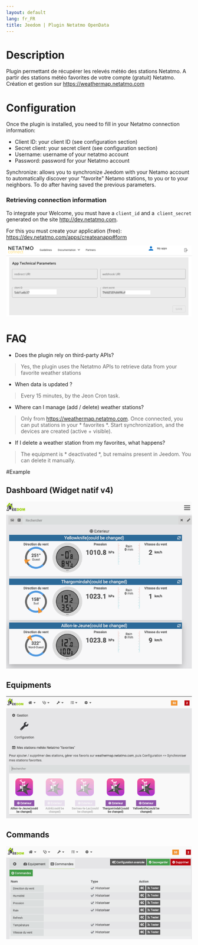 ```yaml
---
layout: default
lang: fr_FR
title: Jeedom | Plugin Netatmo OpenData
---
```


# Description
Plugin permettant de récupérer les relevés météo des stations Netatmo. A partir des stations météo favorites de votre compte (gratuit) Netatmo. Création et gestion sur https://weathermap.netatmo.com 

# Configuration
Once the plugin is installed, you need to fill in your Netatmo connection information:

- Client ID: your client ID (see configuration section)
- Secret client: your secret client (see configuration section)
- Username: username of your netatmo account
- Password: password for your Netatmo account

Synchronize: allows you to synchronize Jeedom with your Netamo account to automatically discover your "favorite" Netamo stations, to you or to your neighbors. To do after having saved the previous parameters.

### Retrieving connection information
To integrate your Welcome, you must have a `client_id` and a` client_secret` generated on the site http://dev.netatmo.com.

For this you must create your application (free): https://dev.netatmo.com/apps/createanapp#form


![](../screenshot/netatmo_clientid.png)

# FAQ
- Does the plugin rely on third-party APIs?
> Yes, the plugin uses the Netatmo APIs to retrieve data from your favorite weather stations

- When data is updated ?
> Every 15 minutes, by the Jeon Cron task.

- Where can I manage (add / delete) weather stations?
> Only from https://weathermap.netatmo.com. Once connected, you can put stations in your * favorites *. Start synchronization, and the devices are created (active + visible).


- If I delete a weather station from my favorites, what happens?
> The equipment is * deactivated *, but remains present in Jeedom. You can delete it manually.

#Example

## Dashboard (Widget natif v4)
![](../screenshot/NetatmoOpenData_dashboard_widget.png)

## Equipments
![](../screenshot/NetatmoOpenData_equipment.png)

## Commands
![](../screenshot/NetatmoOpenData_command.png)
